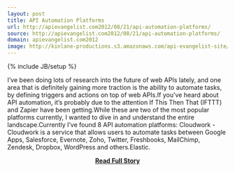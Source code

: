 ```yaml
---
layout: post
title: API Automation Platforms
url: http://apievangelist.com2012/08/21/api-automation-platforms/
source: http://apievangelist.com2012/08/21/api-automation-platforms/
domain: apievangelist.com2012
image: http://kinlane-productions.s3.amazonaws.com/api-evangelist-site/blog/automation-gears.jpeg
---
```

{% include JB/setup %}<p>I’ve been doing lots of research into the future of web APIs lately, and one area that is definitely gaining more traction is the ability to automate tasks, by defining triggers and actions on top of web APIs.If you’ve heard about API automation, it’s probably due to the attention If This Then That (IFTTT) and Zapier have been getting.While these are two of the most popular platforms currently, I wanted to dive in and understand the entire landscape.Currently I’ve found 8 API automation platforms: Cloudwork - Cloudwork is a service that allows users to automate tasks between Google Apps, Salesforce, Evernote, Zoho, Twitter, Freshbooks, MailChimp, Zendesk, Dropbox, WordPress and others.Elastic.</p>
<center><p><a href="http://apievangelist.com2012/08/21/api-automation-platforms/" style='padding:25px; font-sze:18px; font-weight: bold;'>Read Full Story</a></p></center>
